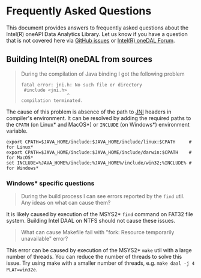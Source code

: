 <!--
******************************************************************************
* Copyright 2014-2019 Intel Corporation
*
* Licensed under the Apache License, Version 2.0 (the "License");
* you may not use this file except in compliance with the License.
* You may obtain a copy of the License at
*
*     http://www.apache.org/licenses/LICENSE-2.0
*
* Unless required by applicable law or agreed to in writing, software
* distributed under the License is distributed on an "AS IS" BASIS,
* WITHOUT WARRANTIES OR CONDITIONS OF ANY KIND, either express or implied.
* See the License for the specific language governing permissions and
* limitations under the License.
*******************************************************************************/-->

# Frequently Asked Questions
This document provides answers to frequently asked questions about the Intel(R) oneAPI Data Analytics Library. Let us know if you have a question that is not covered here via [GitHub issues][gh-issues] or [Intel(R) oneDAL Forum][daal-forum].

## Building Intel(R) oneDAL from sources
> During the compilation of Java binding I got the following problem
> ```
> fatal error: jni.h: No such file or directory
>  #include <jni.h>
>                  ^
> compilation terminated.
> ```

The cause of this problem is absence of the path to [JNI][jni-wiki] headers in compiler's environment. It can be resolved by adding the required paths to the `CPATH` (on Linux\* and MacOS\*) or `INCLUDE` (on Windows\*) environment variable.
```
export CPATH=$JAVA_HOME/include:$JAVA_HOME/include/linux:$CPATH     # for Linux*
export CPATH=$JAVA_HOME/include:$JAVA_HOME/include/darwin:$CPATH    # for MacOS*
set INCLUDE=%JAVA_HOME%/include;%JAVA_HOME%/include/win32;%INCLUDE% # for Windows*
```

### Windows\* specific questions
> During the build process I can see errors reported by the `find` util. Any ideas on what can cause them?

It is likely caused by execution of the MSYS2* `find` command on FAT32 file system. Building Intel DAAL on NTFS should not cause these issues.

> What can cause Makefile fail with "fork: Resource temporarily unavailable" error?

This error can be caused by execution of the MSYS2* `make` util with a large number of threads. You can reduce the number of threads to solve this issue. Try using make with a smaller number of threads, e.g. `make daal -j 4 PLAT=win32e`.

<!-- Links -->
[daal-forum]: https://software.intel.com/en-us/forums/intel-data-analytics-acceleration-library
[gh-issues]:  https://github.com/01org/daal/issues
[jni-wiki]:   https://en.wikipedia.org/wiki/Java_Native_Interface
